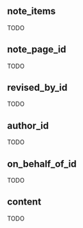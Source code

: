 ## note_items

TODO

## note_page_id

TODO

## revised_by_id

TODO

## author_id

TODO

## on_behalf_of_id

TODO

## content

TODO

